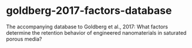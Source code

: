 # goldberg-2017-factors-database
The accompanying database to Goldberg et al., 2017: What factors determine the retention behavior of engineered nanomaterials in saturated porous media?
